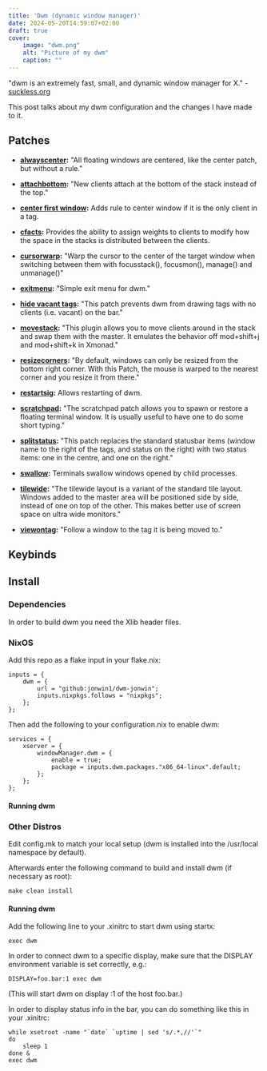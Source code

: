 ```yaml
---
title: 'Dwm (dynamic window manager)'
date: 2024-05-20T14:59:07+02:00
draft: true
cover:
    image: "dwm.png"
    alt: "Picture of my dwm"
    caption: ""
---
```


"dwm is an extremely fast, small, and dynamic window manager for X." -
[suckless.org](https://dwm.suckless.org/)

This post talks about my dwm configuration and the changes I have made to it. 


## Patches

- **[alwayscenter](https://dwm.suckless.org/patches/alwayscenter/):** "All
floating windows are centered, like the center patch, but without a rule."

- **[attachbottom](https://dwm.suckless.org/patches/attachbottom/):** "New
clients attach at the bottom of the stack instead of the top."

- **[center first
window](https://dwm.suckless.org/patches/center_first_window/):** Adds rule to
center window if it is the only client in a tag.

- **[cfacts](https://dwm.suckless.org/patches/cfacts/):** Provides the ability
to assign weights to clients to modify how the space in the stacks is
distributed between the clients.

- **[cursorwarp](https://dwm.suckless.org/patches/cursorwarp/):** "Warp the
cursor to the center of the target window when switching between them with
focusstack(), focusmon(), manage() and unmanage()"

- **[exitmenu](https://dwm.suckless.org/patches/exitmenu/):** "Simple exit menu
for dwm."

- **[hide vacant tags](https://dwm.suckless.org/patches/hide_vacant_tags/):**
"This patch prevents dwm from drawing tags with no clients (i.e. vacant) on the
bar."

- **[movestack](https://dwm.suckless.org/patches/movestack/):** "This plugin
allows you to move clients around in the stack and swap them with the master.
It emulates the behavior off mod+shift+j and mod+shift+k in Xmonad."

- **[resizecorners](https://dwm.suckless.org/patches/resizecorners/):** "By
default, windows can only be resized from the bottom right corner. With this
Patch, the mouse is warped to the nearest corner and you resize it from there."

- **[restartsig](https://dwm.suckless.org/patches/restartsig/):** Allows
restarting of dwm.

- **[scratchpad](https://dwm.suckless.org/patches/scratchpad/):** "The
scratchpad patch allows you to spawn or restore a floating terminal window. It
is usually useful to have one to do some short typing."

- **[splitstatus](https://dwm.suckless.org/patches/splitstatus/):** "This patch
replaces the standard statusbar items (window name to the right of the tags,
and status on the right) with two status items: one in the centre, and one on
the right."

- **[swallow](https://dwm.suckless.org/patches/swallow/):** Terminals swallow
windows opened by child processes.

- **[tilewide](https://dwm.suckless.org/patches/tilewide/):** "The tilewide
layout is a variant of the standard tile layout. Windows added to the master
area will be positioned side by side, instead of one on top of the other. This
makes better use of screen space on ultra wide monitors."

- **[viewontag](https://dwm.suckless.org/patches/viewontag/):** "Follow a
window to the tag it is being moved to."

## Keybinds

## Install

### Dependencies

In order to build dwm you need the Xlib header files.

### NixOS

Add this repo as a flake input in your flake.nix:

    inputs = {
        dwm = {
            url = "github:jonwin1/dwm-jonwin";
            inputs.nixpkgs.follows = "nixpkgs";
        };
    };

Then add the following to your configuration.nix to enable dwm:

    services = {
        xserver = {
            windowManager.dwm = {
                enable = true;
                package = inputs.dwm.packages."x86_64-linux".default;
            };
        };
    };

#### Running dwm

### Other Distros

Edit config.mk to match your local setup (dwm is installed into
the /usr/local namespace by default).

Afterwards enter the following command to build and install dwm (if
necessary as root):

    make clean install

#### Running dwm

Add the following line to your .xinitrc to start dwm using startx:

    exec dwm

In order to connect dwm to a specific display, make sure that
the DISPLAY environment variable is set correctly, e.g.:

    DISPLAY=foo.bar:1 exec dwm

(This will start dwm on display :1 of the host foo.bar.)

In order to display status info in the bar, you can do something
like this in your .xinitrc:

    while xsetroot -name "`date` `uptime | sed 's/.*,//'`"
    do
    	sleep 1
    done &
    exec dwm
